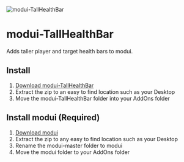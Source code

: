 ![modui-TallHealthBar](http://i.imgur.com/kAHlIJo.png)

# modui-TallHealthBar

Adds taller player and target health bars to modui.

## Install

1. [Download modui-TallHealthBar](https://github.com/gashole/modui-TallHealthBar/releases/download/current/modui-TallHealthBar.zip)
2. Extract the zip to an easy to find location such as your Desktop
3. Move the modui-TallHealthBar folder into your AddOns folder

## Install modui (Required)

1. [Download modui](https://github.com/obble/modui/archive/master.zip)
2. Extract the zip to any easy to find location such as your Desktop
3. Rename the modui-master folder to modui
4. Move the modui folder to your AddOns folder